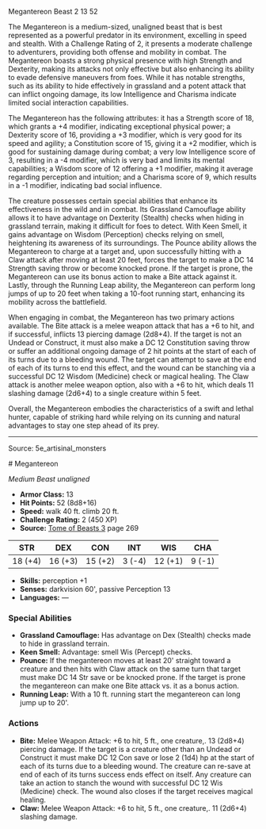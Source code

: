 <MonsterName/>Megantereon</MonsterName>
<CreatureType/>Beast</CreatureType>
<CR/>2</CR>
<AC/>13</AC>
<HP/>52</HP>
<summary>The Megantereon is a medium-sized, unaligned beast that is best represented as a powerful predator in its environment, excelling in speed and stealth. With a Challenge Rating of 2, it presents a moderate challenge to adventurers, providing both offense and mobility in combat. The Megantereon boasts a strong physical presence with high Strength and Dexterity, making its attacks not only effective but also enhancing its ability to evade defensive maneuvers from foes. While it has notable strengths, such as its ability to hide effectively in grassland and a potent attack that can inflict ongoing damage, its low Intelligence and Charisma indicate limited social interaction capabilities. </summary>

<detail>

The Megantereon has the following attributes: it has a Strength score of 18, which grants a +4 modifier, indicating exceptional physical power; a Dexterity score of 16, providing a +3 modifier, which is very good for its speed and agility; a Constitution score of 15, giving it a +2 modifier, which is good for sustaining damage during combat; a very low Intelligence score of 3, resulting in a -4 modifier, which is very bad and limits its mental capabilities; a Wisdom score of 12 offering a +1 modifier, making it average regarding perception and intuition; and a Charisma score of 9, which results in a -1 modifier, indicating bad social influence.

The creature possesses certain special abilities that enhance its effectiveness in the wild and in combat. Its Grassland Camouflage ability allows it to have advantage on Dexterity (Stealth) checks when hiding in grassland terrain, making it difficult for foes to detect. With Keen Smell, it gains advantage on Wisdom (Perception) checks relying on smell, heightening its awareness of its surroundings. The Pounce ability allows the Megantereon to charge at a target and, upon successfully hitting with a Claw attack after moving at least 20 feet, forces the target to make a DC 14 Strength saving throw or become knocked prone. If the target is prone, the Megantereon can use its bonus action to make a Bite attack against it. Lastly, through the Running Leap ability, the Megantereon can perform long jumps of up to 20 feet when taking a 10-foot running start, enhancing its mobility across the battlefield.

When engaging in combat, the Megantereon has two primary actions available. The Bite attack is a melee weapon attack that has a +6 to hit, and if successful, inflicts 13 piercing damage (2d8+4). If the target is not an Undead or Construct, it must also make a DC 12 Constitution saving throw or suffer an additional ongoing damage of 2 hit points at the start of each of its turns due to a bleeding wound. The target can attempt to save at the end of each of its turns to end this effect, and the wound can be stanching via a successful DC 12 Wisdom (Medicine) check or magical healing. The Claw attack is another melee weapon option, also with a +6 to hit, which deals 11 slashing damage (2d6+4) to a single creature within 5 feet. 

Overall, the Megantereon embodies the characteristics of a swift and lethal hunter, capable of striking hard while relying on its cunning and natural advantages to stay one step ahead of its prey.</detail>



---

Source: 5e_artisinal_monsters

<statblock>
# Megantereon

*Medium* *Beast* *unaligned*

- **Armor Class:** 13
- **Hit Points:** 52 (8d8+16)
- **Speed:** walk 40 ft. climb 20 ft.
- **Challenge Rating:** 2 (450 XP)
- **Source:** [Tome of Beasts 3](https://koboldpress.com/kpstore/product/tome-of-beasts-3-for-5th-edition/) page 269

| STR | DEX | CON | INT | WIS | CHA |
| --- | --- | --- | --- | --- | --- |
| 18 (+4) | 16 (+3) | 15 (+2) | 3 (-4) | 12 (+1) | 9 (-1) |

- **Skills:** perception +1
- **Senses:** darkvision 60', passive Perception 13
- **Languages:** —

### Special Abilities

- **Grassland Camouflage:** Has advantage on Dex (Stealth) checks made to hide in grassland terrain.
- **Keen Smell:** Advantage: smell Wis (Percept) checks.
- **Pounce:** If the megantereon moves at least 20' straight toward a creature and then hits with Claw attack on the same turn that target must make DC 14 Str save or be knocked prone. If the target is prone the megantereon can make one Bite attack vs. it as a bonus action.
- **Running Leap:** With a 10 ft. running start the megantereon can long jump up to 20'.

### Actions

- **Bite:** Melee Weapon Attack: +6 to hit, 5 ft., one creature,. 13 (2d8+4) piercing damage. If the target is a creature other than an Undead or Construct it must make DC 12 Con save or lose 2 (1d4) hp at the start of each of its turns due to a bleeding wound. The creature can re-save at end of each of its turns success ends effect on itself. Any creature can take an action to stanch the wound with successful DC 12 Wis (Medicine) check. The wound also closes if the target receives magical healing.
- **Claw:** Melee Weapon Attack: +6 to hit, 5 ft., one creature,. 11 (2d6+4) slashing damage.


</statblock>


